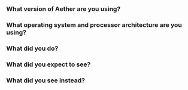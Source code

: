 ### What version of Aether are you using?

### What operating system and processor architecture are you using?

### What did you do?

### What did you expect to see?

### What did you see instead?
